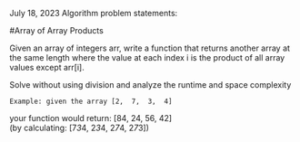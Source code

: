 July 18, 2023
Algorithm problem statements:


#Array of Array Products

Given an array of integers arr, write a function that returns another array at the same length where the value at each index i is the product of all array values except arr[i].

Solve without using division and analyze the runtime and space complexity

    Example: given the array [2,  7,  3,  4]
your function would return: [84, 24, 56, 42]  
    (by calculating: [7*3*4, 2*3*4, 2*7*4, 2*7*3])

